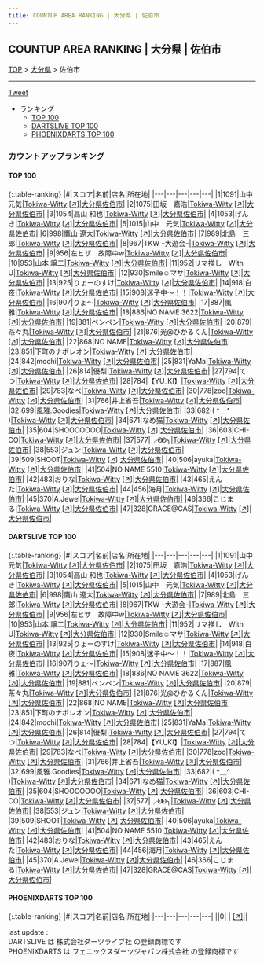 ```yaml
---
title: COUNTUP AREA RANKING | 大分県 | 佐伯市
---
```

## COUNTUP AREA RANKING | 大分県 | 佐伯市

[TOP](/darts/rank/) > [大分県](/darts/rank/大分県/) > 佐伯市

___

<a href="https://twitter.com/share?ref_src=twsrc%5Etfw" data-text="COUNTUP AREA RANKING | 大分県佐伯市" class="twitter-share-button" data-hashtags="DARTSLIVE,PHOENIXDARTS,darts,ダーツ" data-show-count="false">Tweet</a>

* [ランキング](#カウントアップランキング)
    * [TOP 100](#top-100)
    * [DARTSLIVE TOP 100](#dartslive-top-100)
    * [PHOENIXDARTS TOP 100](#phoenixdarts-top-100)

### カウントアップランキング

#### TOP 100



{:.table-ranking}
|#|スコア|名前|店名|所在地|
|---|---|---|---|---|
|1|1091|<span class="rank-name-dl">山中 元気</span>|<a href="/darts/rank/shops/6dd003155f3a8a7f0d9b047a20a7ba1e.html">Tokiwa-Witty</a> <a href="https://search.dartslive.com/jp/shop/6dd003155f3a8a7f0d9b047a20a7ba1e">[↗]</a>|<a href="/darts/rank/大分県/佐伯市">大分県佐伯市</a>|
|2|1075|<span class="rank-name-dl">田坂　嘉浩</span>|<a href="/darts/rank/shops/6dd003155f3a8a7f0d9b047a20a7ba1e.html">Tokiwa-Witty</a> <a href="https://search.dartslive.com/jp/shop/6dd003155f3a8a7f0d9b047a20a7ba1e">[↗]</a>|<a href="/darts/rank/大分県/佐伯市">大分県佐伯市</a>|
|3|1054|<span class="rank-name-dl">高山 和也</span>|<a href="/darts/rank/shops/6dd003155f3a8a7f0d9b047a20a7ba1e.html">Tokiwa-Witty</a> <a href="https://search.dartslive.com/jp/shop/6dd003155f3a8a7f0d9b047a20a7ba1e">[↗]</a>|<a href="/darts/rank/大分県/佐伯市">大分県佐伯市</a>|
|4|1053|<span class="rank-name-dl">げんき</span>|<a href="/darts/rank/shops/6dd003155f3a8a7f0d9b047a20a7ba1e.html">Tokiwa-Witty</a> <a href="https://search.dartslive.com/jp/shop/6dd003155f3a8a7f0d9b047a20a7ba1e">[↗]</a>|<a href="/darts/rank/大分県/佐伯市">大分県佐伯市</a>|
|5|1015|<span class="rank-name-dl">山中　元気</span>|<a href="/darts/rank/shops/6dd003155f3a8a7f0d9b047a20a7ba1e.html">Tokiwa-Witty</a> <a href="https://search.dartslive.com/jp/shop/6dd003155f3a8a7f0d9b047a20a7ba1e">[↗]</a>|<a href="/darts/rank/大分県/佐伯市">大分県佐伯市</a>|
|6|998|<span class="rank-name-dl">鷹山 遼大</span>|<a href="/darts/rank/shops/6dd003155f3a8a7f0d9b047a20a7ba1e.html">Tokiwa-Witty</a> <a href="https://search.dartslive.com/jp/shop/6dd003155f3a8a7f0d9b047a20a7ba1e">[↗]</a>|<a href="/darts/rank/大分県/佐伯市">大分県佐伯市</a>|
|7|989|<span class="rank-name-dl">北島　三郎</span>|<a href="/darts/rank/shops/6dd003155f3a8a7f0d9b047a20a7ba1e.html">Tokiwa-Witty</a> <a href="https://search.dartslive.com/jp/shop/6dd003155f3a8a7f0d9b047a20a7ba1e">[↗]</a>|<a href="/darts/rank/大分県/佐伯市">大分県佐伯市</a>|
|8|967|<span class="rank-name-dl">TKW ｰ大遊会ｰ</span>|<a href="/darts/rank/shops/6dd003155f3a8a7f0d9b047a20a7ba1e.html">Tokiwa-Witty</a> <a href="https://search.dartslive.com/jp/shop/6dd003155f3a8a7f0d9b047a20a7ba1e">[↗]</a>|<a href="/darts/rank/大分県/佐伯市">大分県佐伯市</a>|
|9|956|<span class="rank-name-dl">左ヒザ　故障中w</span>|<a href="/darts/rank/shops/6dd003155f3a8a7f0d9b047a20a7ba1e.html">Tokiwa-Witty</a> <a href="https://search.dartslive.com/jp/shop/6dd003155f3a8a7f0d9b047a20a7ba1e">[↗]</a>|<a href="/darts/rank/大分県/佐伯市">大分県佐伯市</a>|
|10|953|<span class="rank-name-dl">山本 譲二</span>|<a href="/darts/rank/shops/6dd003155f3a8a7f0d9b047a20a7ba1e.html">Tokiwa-Witty</a> <a href="https://search.dartslive.com/jp/shop/6dd003155f3a8a7f0d9b047a20a7ba1e">[↗]</a>|<a href="/darts/rank/大分県/佐伯市">大分県佐伯市</a>|
|11|952|<span class="rank-name-dl">リマ推し　With U</span>|<a href="/darts/rank/shops/6dd003155f3a8a7f0d9b047a20a7ba1e.html">Tokiwa-Witty</a> <a href="https://search.dartslive.com/jp/shop/6dd003155f3a8a7f0d9b047a20a7ba1e">[↗]</a>|<a href="/darts/rank/大分県/佐伯市">大分県佐伯市</a>|
|12|930|<span class="rank-name-dl">Smile☺︎マサ</span>|<a href="/darts/rank/shops/6dd003155f3a8a7f0d9b047a20a7ba1e.html">Tokiwa-Witty</a> <a href="https://search.dartslive.com/jp/shop/6dd003155f3a8a7f0d9b047a20a7ba1e">[↗]</a>|<a href="/darts/rank/大分県/佐伯市">大分県佐伯市</a>|
|13|925|<span class="rank-name-dl">りょーのすけ</span>|<a href="/darts/rank/shops/6dd003155f3a8a7f0d9b047a20a7ba1e.html">Tokiwa-Witty</a> <a href="https://search.dartslive.com/jp/shop/6dd003155f3a8a7f0d9b047a20a7ba1e">[↗]</a>|<a href="/darts/rank/大分県/佐伯市">大分県佐伯市</a>|
|14|918|<span class="rank-name-dl">白夜</span>|<a href="/darts/rank/shops/6dd003155f3a8a7f0d9b047a20a7ba1e.html">Tokiwa-Witty</a> <a href="https://search.dartslive.com/jp/shop/6dd003155f3a8a7f0d9b047a20a7ba1e">[↗]</a>|<a href="/darts/rank/大分県/佐伯市">大分県佐伯市</a>|
|15|908|<span class="rank-name-dl">迷子中〜！！</span>|<a href="/darts/rank/shops/6dd003155f3a8a7f0d9b047a20a7ba1e.html">Tokiwa-Witty</a> <a href="https://search.dartslive.com/jp/shop/6dd003155f3a8a7f0d9b047a20a7ba1e">[↗]</a>|<a href="/darts/rank/大分県/佐伯市">大分県佐伯市</a>|
|16|907|<span class="rank-name-dl">りょ～</span>|<a href="/darts/rank/shops/6dd003155f3a8a7f0d9b047a20a7ba1e.html">Tokiwa-Witty</a> <a href="https://search.dartslive.com/jp/shop/6dd003155f3a8a7f0d9b047a20a7ba1e">[↗]</a>|<a href="/darts/rank/大分県/佐伯市">大分県佐伯市</a>|
|17|887|<span class="rank-name-dl">風雅</span>|<a href="/darts/rank/shops/6dd003155f3a8a7f0d9b047a20a7ba1e.html">Tokiwa-Witty</a> <a href="https://search.dartslive.com/jp/shop/6dd003155f3a8a7f0d9b047a20a7ba1e">[↗]</a>|<a href="/darts/rank/大分県/佐伯市">大分県佐伯市</a>|
|18|886|<span class="rank-name-dl">NO NAME 3622</span>|<a href="/darts/rank/shops/6dd003155f3a8a7f0d9b047a20a7ba1e.html">Tokiwa-Witty</a> <a href="https://search.dartslive.com/jp/shop/6dd003155f3a8a7f0d9b047a20a7ba1e">[↗]</a>|<a href="/darts/rank/大分県/佐伯市">大分県佐伯市</a>|
|19|881|<span class="rank-name-dl">ペンペン</span>|<a href="/darts/rank/shops/6dd003155f3a8a7f0d9b047a20a7ba1e.html">Tokiwa-Witty</a> <a href="https://search.dartslive.com/jp/shop/6dd003155f3a8a7f0d9b047a20a7ba1e">[↗]</a>|<a href="/darts/rank/大分県/佐伯市">大分県佐伯市</a>|
|20|879|<span class="rank-name-dl">茶々丸</span>|<a href="/darts/rank/shops/6dd003155f3a8a7f0d9b047a20a7ba1e.html">Tokiwa-Witty</a> <a href="https://search.dartslive.com/jp/shop/6dd003155f3a8a7f0d9b047a20a7ba1e">[↗]</a>|<a href="/darts/rank/大分県/佐伯市">大分県佐伯市</a>|
|21|876|<span class="rank-name-dl">光@ひかるくん</span>|<a href="/darts/rank/shops/6dd003155f3a8a7f0d9b047a20a7ba1e.html">Tokiwa-Witty</a> <a href="https://search.dartslive.com/jp/shop/6dd003155f3a8a7f0d9b047a20a7ba1e">[↗]</a>|<a href="/darts/rank/大分県/佐伯市">大分県佐伯市</a>|
|22|868|<span class="rank-name-dl">NO NAME</span>|<a href="/darts/rank/shops/6dd003155f3a8a7f0d9b047a20a7ba1e.html">Tokiwa-Witty</a> <a href="https://search.dartslive.com/jp/shop/6dd003155f3a8a7f0d9b047a20a7ba1e">[↗]</a>|<a href="/darts/rank/大分県/佐伯市">大分県佐伯市</a>|
|23|851|<span class="rank-name-dl">下町のナポレオン</span>|<a href="/darts/rank/shops/6dd003155f3a8a7f0d9b047a20a7ba1e.html">Tokiwa-Witty</a> <a href="https://search.dartslive.com/jp/shop/6dd003155f3a8a7f0d9b047a20a7ba1e">[↗]</a>|<a href="/darts/rank/大分県/佐伯市">大分県佐伯市</a>|
|24|842|<span class="rank-name-dl">mochi</span>|<a href="/darts/rank/shops/6dd003155f3a8a7f0d9b047a20a7ba1e.html">Tokiwa-Witty</a> <a href="https://search.dartslive.com/jp/shop/6dd003155f3a8a7f0d9b047a20a7ba1e">[↗]</a>|<a href="/darts/rank/大分県/佐伯市">大分県佐伯市</a>|
|25|831|<span class="rank-name-dl">YaMa</span>|<a href="/darts/rank/shops/6dd003155f3a8a7f0d9b047a20a7ba1e.html">Tokiwa-Witty</a> <a href="https://search.dartslive.com/jp/shop/6dd003155f3a8a7f0d9b047a20a7ba1e">[↗]</a>|<a href="/darts/rank/大分県/佐伯市">大分県佐伯市</a>|
|26|814|<span class="rank-name-dl">優梨</span>|<a href="/darts/rank/shops/6dd003155f3a8a7f0d9b047a20a7ba1e.html">Tokiwa-Witty</a> <a href="https://search.dartslive.com/jp/shop/6dd003155f3a8a7f0d9b047a20a7ba1e">[↗]</a>|<a href="/darts/rank/大分県/佐伯市">大分県佐伯市</a>|
|27|794|<span class="rank-name-dl">てつ</span>|<a href="/darts/rank/shops/6dd003155f3a8a7f0d9b047a20a7ba1e.html">Tokiwa-Witty</a> <a href="https://search.dartslive.com/jp/shop/6dd003155f3a8a7f0d9b047a20a7ba1e">[↗]</a>|<a href="/darts/rank/大分県/佐伯市">大分県佐伯市</a>|
|28|784|<span class="rank-name-dl">【YU_KI】</span>|<a href="/darts/rank/shops/6dd003155f3a8a7f0d9b047a20a7ba1e.html">Tokiwa-Witty</a> <a href="https://search.dartslive.com/jp/shop/6dd003155f3a8a7f0d9b047a20a7ba1e">[↗]</a>|<a href="/darts/rank/大分県/佐伯市">大分県佐伯市</a>|
|29|783|<span class="rank-name-dl">なべ</span>|<a href="/darts/rank/shops/6dd003155f3a8a7f0d9b047a20a7ba1e.html">Tokiwa-Witty</a> <a href="https://search.dartslive.com/jp/shop/6dd003155f3a8a7f0d9b047a20a7ba1e">[↗]</a>|<a href="/darts/rank/大分県/佐伯市">大分県佐伯市</a>|
|30|778|<span class="rank-name-dl">zoo</span>|<a href="/darts/rank/shops/6dd003155f3a8a7f0d9b047a20a7ba1e.html">Tokiwa-Witty</a> <a href="https://search.dartslive.com/jp/shop/6dd003155f3a8a7f0d9b047a20a7ba1e">[↗]</a>|<a href="/darts/rank/大分県/佐伯市">大分県佐伯市</a>|
|31|766|<span class="rank-name-dl">井上省吾</span>|<a href="/darts/rank/shops/6dd003155f3a8a7f0d9b047a20a7ba1e.html">Tokiwa-Witty</a> <a href="https://search.dartslive.com/jp/shop/6dd003155f3a8a7f0d9b047a20a7ba1e">[↗]</a>|<a href="/darts/rank/大分県/佐伯市">大分県佐伯市</a>|
|32|699|<span class="rank-name-dl">風雅.Goodies</span>|<a href="/darts/rank/shops/6dd003155f3a8a7f0d9b047a20a7ba1e.html">Tokiwa-Witty</a> <a href="https://search.dartslive.com/jp/shop/6dd003155f3a8a7f0d9b047a20a7ba1e">[↗]</a>|<a href="/darts/rank/大分県/佐伯市">大分県佐伯市</a>|
|33|682|<span class="rank-name-dl">( ^＿^ )</span>|<a href="/darts/rank/shops/6dd003155f3a8a7f0d9b047a20a7ba1e.html">Tokiwa-Witty</a> <a href="https://search.dartslive.com/jp/shop/6dd003155f3a8a7f0d9b047a20a7ba1e">[↗]</a>|<a href="/darts/rank/大分県/佐伯市">大分県佐伯市</a>|
|34|671|<span class="rank-name-dl">なめ猫</span>|<a href="/darts/rank/shops/6dd003155f3a8a7f0d9b047a20a7ba1e.html">Tokiwa-Witty</a> <a href="https://search.dartslive.com/jp/shop/6dd003155f3a8a7f0d9b047a20a7ba1e">[↗]</a>|<a href="/darts/rank/大分県/佐伯市">大分県佐伯市</a>|
|35|604|<span class="rank-name-dl">SHOOOOOOO</span>|<a href="/darts/rank/shops/6dd003155f3a8a7f0d9b047a20a7ba1e.html">Tokiwa-Witty</a> <a href="https://search.dartslive.com/jp/shop/6dd003155f3a8a7f0d9b047a20a7ba1e">[↗]</a>|<a href="/darts/rank/大分県/佐伯市">大分県佐伯市</a>|
|36|603|<span class="rank-name-dl">CHI-CO</span>|<a href="/darts/rank/shops/6dd003155f3a8a7f0d9b047a20a7ba1e.html">Tokiwa-Witty</a> <a href="https://search.dartslive.com/jp/shop/6dd003155f3a8a7f0d9b047a20a7ba1e">[↗]</a>|<a href="/darts/rank/大分県/佐伯市">大分県佐伯市</a>|
|37|577|<span class="rank-name-dl">╭Ꙭ╮</span>|<a href="/darts/rank/shops/6dd003155f3a8a7f0d9b047a20a7ba1e.html">Tokiwa-Witty</a> <a href="https://search.dartslive.com/jp/shop/6dd003155f3a8a7f0d9b047a20a7ba1e">[↗]</a>|<a href="/darts/rank/大分県/佐伯市">大分県佐伯市</a>|
|38|553|<span class="rank-name-dl">ジュン</span>|<a href="/darts/rank/shops/6dd003155f3a8a7f0d9b047a20a7ba1e.html">Tokiwa-Witty</a> <a href="https://search.dartslive.com/jp/shop/6dd003155f3a8a7f0d9b047a20a7ba1e">[↗]</a>|<a href="/darts/rank/大分県/佐伯市">大分県佐伯市</a>|
|39|509|<span class="rank-name-dl">SHOOT</span>|<a href="/darts/rank/shops/6dd003155f3a8a7f0d9b047a20a7ba1e.html">Tokiwa-Witty</a> <a href="https://search.dartslive.com/jp/shop/6dd003155f3a8a7f0d9b047a20a7ba1e">[↗]</a>|<a href="/darts/rank/大分県/佐伯市">大分県佐伯市</a>|
|40|506|<span class="rank-name-dl">ayuka</span>|<a href="/darts/rank/shops/6dd003155f3a8a7f0d9b047a20a7ba1e.html">Tokiwa-Witty</a> <a href="https://search.dartslive.com/jp/shop/6dd003155f3a8a7f0d9b047a20a7ba1e">[↗]</a>|<a href="/darts/rank/大分県/佐伯市">大分県佐伯市</a>|
|41|504|<span class="rank-name-dl">NO NAME 5510</span>|<a href="/darts/rank/shops/6dd003155f3a8a7f0d9b047a20a7ba1e.html">Tokiwa-Witty</a> <a href="https://search.dartslive.com/jp/shop/6dd003155f3a8a7f0d9b047a20a7ba1e">[↗]</a>|<a href="/darts/rank/大分県/佐伯市">大分県佐伯市</a>|
|42|483|<span class="rank-name-dl">おりな</span>|<a href="/darts/rank/shops/6dd003155f3a8a7f0d9b047a20a7ba1e.html">Tokiwa-Witty</a> <a href="https://search.dartslive.com/jp/shop/6dd003155f3a8a7f0d9b047a20a7ba1e">[↗]</a>|<a href="/darts/rank/大分県/佐伯市">大分県佐伯市</a>|
|43|465|<span class="rank-name-dl">えんた</span>|<a href="/darts/rank/shops/6dd003155f3a8a7f0d9b047a20a7ba1e.html">Tokiwa-Witty</a> <a href="https://search.dartslive.com/jp/shop/6dd003155f3a8a7f0d9b047a20a7ba1e">[↗]</a>|<a href="/darts/rank/大分県/佐伯市">大分県佐伯市</a>|
|44|456|<span class="rank-name-dl">海月</span>|<a href="/darts/rank/shops/6dd003155f3a8a7f0d9b047a20a7ba1e.html">Tokiwa-Witty</a> <a href="https://search.dartslive.com/jp/shop/6dd003155f3a8a7f0d9b047a20a7ba1e">[↗]</a>|<a href="/darts/rank/大分県/佐伯市">大分県佐伯市</a>|
|45|370|<span class="rank-name-dl">A.Jewel</span>|<a href="/darts/rank/shops/6dd003155f3a8a7f0d9b047a20a7ba1e.html">Tokiwa-Witty</a> <a href="https://search.dartslive.com/jp/shop/6dd003155f3a8a7f0d9b047a20a7ba1e">[↗]</a>|<a href="/darts/rank/大分県/佐伯市">大分県佐伯市</a>|
|46|366|<span class="rank-name-dl">こじまる</span>|<a href="/darts/rank/shops/6dd003155f3a8a7f0d9b047a20a7ba1e.html">Tokiwa-Witty</a> <a href="https://search.dartslive.com/jp/shop/6dd003155f3a8a7f0d9b047a20a7ba1e">[↗]</a>|<a href="/darts/rank/大分県/佐伯市">大分県佐伯市</a>|
|47|328|<span class="rank-name-dl">GRACE@CAS</span>|<a href="/darts/rank/shops/6dd003155f3a8a7f0d9b047a20a7ba1e.html">Tokiwa-Witty</a> <a href="https://search.dartslive.com/jp/shop/6dd003155f3a8a7f0d9b047a20a7ba1e">[↗]</a>|<a href="/darts/rank/大分県/佐伯市">大分県佐伯市</a>|


#### DARTSLIVE TOP 100



{:.table-ranking}
|#|スコア|名前|店名|所在地|
|---|---|---|---|---|
|1|1091|<span class="rank-name-dl">山中 元気</span>|<a href="/darts/rank/shops/6dd003155f3a8a7f0d9b047a20a7ba1e.html">Tokiwa-Witty</a> <a href="https://search.dartslive.com/jp/shop/6dd003155f3a8a7f0d9b047a20a7ba1e">[↗]</a>|<a href="/darts/rank/大分県/佐伯市">大分県佐伯市</a>|
|2|1075|<span class="rank-name-dl">田坂　嘉浩</span>|<a href="/darts/rank/shops/6dd003155f3a8a7f0d9b047a20a7ba1e.html">Tokiwa-Witty</a> <a href="https://search.dartslive.com/jp/shop/6dd003155f3a8a7f0d9b047a20a7ba1e">[↗]</a>|<a href="/darts/rank/大分県/佐伯市">大分県佐伯市</a>|
|3|1054|<span class="rank-name-dl">高山 和也</span>|<a href="/darts/rank/shops/6dd003155f3a8a7f0d9b047a20a7ba1e.html">Tokiwa-Witty</a> <a href="https://search.dartslive.com/jp/shop/6dd003155f3a8a7f0d9b047a20a7ba1e">[↗]</a>|<a href="/darts/rank/大分県/佐伯市">大分県佐伯市</a>|
|4|1053|<span class="rank-name-dl">げんき</span>|<a href="/darts/rank/shops/6dd003155f3a8a7f0d9b047a20a7ba1e.html">Tokiwa-Witty</a> <a href="https://search.dartslive.com/jp/shop/6dd003155f3a8a7f0d9b047a20a7ba1e">[↗]</a>|<a href="/darts/rank/大分県/佐伯市">大分県佐伯市</a>|
|5|1015|<span class="rank-name-dl">山中　元気</span>|<a href="/darts/rank/shops/6dd003155f3a8a7f0d9b047a20a7ba1e.html">Tokiwa-Witty</a> <a href="https://search.dartslive.com/jp/shop/6dd003155f3a8a7f0d9b047a20a7ba1e">[↗]</a>|<a href="/darts/rank/大分県/佐伯市">大分県佐伯市</a>|
|6|998|<span class="rank-name-dl">鷹山 遼大</span>|<a href="/darts/rank/shops/6dd003155f3a8a7f0d9b047a20a7ba1e.html">Tokiwa-Witty</a> <a href="https://search.dartslive.com/jp/shop/6dd003155f3a8a7f0d9b047a20a7ba1e">[↗]</a>|<a href="/darts/rank/大分県/佐伯市">大分県佐伯市</a>|
|7|989|<span class="rank-name-dl">北島　三郎</span>|<a href="/darts/rank/shops/6dd003155f3a8a7f0d9b047a20a7ba1e.html">Tokiwa-Witty</a> <a href="https://search.dartslive.com/jp/shop/6dd003155f3a8a7f0d9b047a20a7ba1e">[↗]</a>|<a href="/darts/rank/大分県/佐伯市">大分県佐伯市</a>|
|8|967|<span class="rank-name-dl">TKW ｰ大遊会ｰ</span>|<a href="/darts/rank/shops/6dd003155f3a8a7f0d9b047a20a7ba1e.html">Tokiwa-Witty</a> <a href="https://search.dartslive.com/jp/shop/6dd003155f3a8a7f0d9b047a20a7ba1e">[↗]</a>|<a href="/darts/rank/大分県/佐伯市">大分県佐伯市</a>|
|9|956|<span class="rank-name-dl">左ヒザ　故障中w</span>|<a href="/darts/rank/shops/6dd003155f3a8a7f0d9b047a20a7ba1e.html">Tokiwa-Witty</a> <a href="https://search.dartslive.com/jp/shop/6dd003155f3a8a7f0d9b047a20a7ba1e">[↗]</a>|<a href="/darts/rank/大分県/佐伯市">大分県佐伯市</a>|
|10|953|<span class="rank-name-dl">山本 譲二</span>|<a href="/darts/rank/shops/6dd003155f3a8a7f0d9b047a20a7ba1e.html">Tokiwa-Witty</a> <a href="https://search.dartslive.com/jp/shop/6dd003155f3a8a7f0d9b047a20a7ba1e">[↗]</a>|<a href="/darts/rank/大分県/佐伯市">大分県佐伯市</a>|
|11|952|<span class="rank-name-dl">リマ推し　With U</span>|<a href="/darts/rank/shops/6dd003155f3a8a7f0d9b047a20a7ba1e.html">Tokiwa-Witty</a> <a href="https://search.dartslive.com/jp/shop/6dd003155f3a8a7f0d9b047a20a7ba1e">[↗]</a>|<a href="/darts/rank/大分県/佐伯市">大分県佐伯市</a>|
|12|930|<span class="rank-name-dl">Smile☺︎マサ</span>|<a href="/darts/rank/shops/6dd003155f3a8a7f0d9b047a20a7ba1e.html">Tokiwa-Witty</a> <a href="https://search.dartslive.com/jp/shop/6dd003155f3a8a7f0d9b047a20a7ba1e">[↗]</a>|<a href="/darts/rank/大分県/佐伯市">大分県佐伯市</a>|
|13|925|<span class="rank-name-dl">りょーのすけ</span>|<a href="/darts/rank/shops/6dd003155f3a8a7f0d9b047a20a7ba1e.html">Tokiwa-Witty</a> <a href="https://search.dartslive.com/jp/shop/6dd003155f3a8a7f0d9b047a20a7ba1e">[↗]</a>|<a href="/darts/rank/大分県/佐伯市">大分県佐伯市</a>|
|14|918|<span class="rank-name-dl">白夜</span>|<a href="/darts/rank/shops/6dd003155f3a8a7f0d9b047a20a7ba1e.html">Tokiwa-Witty</a> <a href="https://search.dartslive.com/jp/shop/6dd003155f3a8a7f0d9b047a20a7ba1e">[↗]</a>|<a href="/darts/rank/大分県/佐伯市">大分県佐伯市</a>|
|15|908|<span class="rank-name-dl">迷子中〜！！</span>|<a href="/darts/rank/shops/6dd003155f3a8a7f0d9b047a20a7ba1e.html">Tokiwa-Witty</a> <a href="https://search.dartslive.com/jp/shop/6dd003155f3a8a7f0d9b047a20a7ba1e">[↗]</a>|<a href="/darts/rank/大分県/佐伯市">大分県佐伯市</a>|
|16|907|<span class="rank-name-dl">りょ～</span>|<a href="/darts/rank/shops/6dd003155f3a8a7f0d9b047a20a7ba1e.html">Tokiwa-Witty</a> <a href="https://search.dartslive.com/jp/shop/6dd003155f3a8a7f0d9b047a20a7ba1e">[↗]</a>|<a href="/darts/rank/大分県/佐伯市">大分県佐伯市</a>|
|17|887|<span class="rank-name-dl">風雅</span>|<a href="/darts/rank/shops/6dd003155f3a8a7f0d9b047a20a7ba1e.html">Tokiwa-Witty</a> <a href="https://search.dartslive.com/jp/shop/6dd003155f3a8a7f0d9b047a20a7ba1e">[↗]</a>|<a href="/darts/rank/大分県/佐伯市">大分県佐伯市</a>|
|18|886|<span class="rank-name-dl">NO NAME 3622</span>|<a href="/darts/rank/shops/6dd003155f3a8a7f0d9b047a20a7ba1e.html">Tokiwa-Witty</a> <a href="https://search.dartslive.com/jp/shop/6dd003155f3a8a7f0d9b047a20a7ba1e">[↗]</a>|<a href="/darts/rank/大分県/佐伯市">大分県佐伯市</a>|
|19|881|<span class="rank-name-dl">ペンペン</span>|<a href="/darts/rank/shops/6dd003155f3a8a7f0d9b047a20a7ba1e.html">Tokiwa-Witty</a> <a href="https://search.dartslive.com/jp/shop/6dd003155f3a8a7f0d9b047a20a7ba1e">[↗]</a>|<a href="/darts/rank/大分県/佐伯市">大分県佐伯市</a>|
|20|879|<span class="rank-name-dl">茶々丸</span>|<a href="/darts/rank/shops/6dd003155f3a8a7f0d9b047a20a7ba1e.html">Tokiwa-Witty</a> <a href="https://search.dartslive.com/jp/shop/6dd003155f3a8a7f0d9b047a20a7ba1e">[↗]</a>|<a href="/darts/rank/大分県/佐伯市">大分県佐伯市</a>|
|21|876|<span class="rank-name-dl">光@ひかるくん</span>|<a href="/darts/rank/shops/6dd003155f3a8a7f0d9b047a20a7ba1e.html">Tokiwa-Witty</a> <a href="https://search.dartslive.com/jp/shop/6dd003155f3a8a7f0d9b047a20a7ba1e">[↗]</a>|<a href="/darts/rank/大分県/佐伯市">大分県佐伯市</a>|
|22|868|<span class="rank-name-dl">NO NAME</span>|<a href="/darts/rank/shops/6dd003155f3a8a7f0d9b047a20a7ba1e.html">Tokiwa-Witty</a> <a href="https://search.dartslive.com/jp/shop/6dd003155f3a8a7f0d9b047a20a7ba1e">[↗]</a>|<a href="/darts/rank/大分県/佐伯市">大分県佐伯市</a>|
|23|851|<span class="rank-name-dl">下町のナポレオン</span>|<a href="/darts/rank/shops/6dd003155f3a8a7f0d9b047a20a7ba1e.html">Tokiwa-Witty</a> <a href="https://search.dartslive.com/jp/shop/6dd003155f3a8a7f0d9b047a20a7ba1e">[↗]</a>|<a href="/darts/rank/大分県/佐伯市">大分県佐伯市</a>|
|24|842|<span class="rank-name-dl">mochi</span>|<a href="/darts/rank/shops/6dd003155f3a8a7f0d9b047a20a7ba1e.html">Tokiwa-Witty</a> <a href="https://search.dartslive.com/jp/shop/6dd003155f3a8a7f0d9b047a20a7ba1e">[↗]</a>|<a href="/darts/rank/大分県/佐伯市">大分県佐伯市</a>|
|25|831|<span class="rank-name-dl">YaMa</span>|<a href="/darts/rank/shops/6dd003155f3a8a7f0d9b047a20a7ba1e.html">Tokiwa-Witty</a> <a href="https://search.dartslive.com/jp/shop/6dd003155f3a8a7f0d9b047a20a7ba1e">[↗]</a>|<a href="/darts/rank/大分県/佐伯市">大分県佐伯市</a>|
|26|814|<span class="rank-name-dl">優梨</span>|<a href="/darts/rank/shops/6dd003155f3a8a7f0d9b047a20a7ba1e.html">Tokiwa-Witty</a> <a href="https://search.dartslive.com/jp/shop/6dd003155f3a8a7f0d9b047a20a7ba1e">[↗]</a>|<a href="/darts/rank/大分県/佐伯市">大分県佐伯市</a>|
|27|794|<span class="rank-name-dl">てつ</span>|<a href="/darts/rank/shops/6dd003155f3a8a7f0d9b047a20a7ba1e.html">Tokiwa-Witty</a> <a href="https://search.dartslive.com/jp/shop/6dd003155f3a8a7f0d9b047a20a7ba1e">[↗]</a>|<a href="/darts/rank/大分県/佐伯市">大分県佐伯市</a>|
|28|784|<span class="rank-name-dl">【YU_KI】</span>|<a href="/darts/rank/shops/6dd003155f3a8a7f0d9b047a20a7ba1e.html">Tokiwa-Witty</a> <a href="https://search.dartslive.com/jp/shop/6dd003155f3a8a7f0d9b047a20a7ba1e">[↗]</a>|<a href="/darts/rank/大分県/佐伯市">大分県佐伯市</a>|
|29|783|<span class="rank-name-dl">なべ</span>|<a href="/darts/rank/shops/6dd003155f3a8a7f0d9b047a20a7ba1e.html">Tokiwa-Witty</a> <a href="https://search.dartslive.com/jp/shop/6dd003155f3a8a7f0d9b047a20a7ba1e">[↗]</a>|<a href="/darts/rank/大分県/佐伯市">大分県佐伯市</a>|
|30|778|<span class="rank-name-dl">zoo</span>|<a href="/darts/rank/shops/6dd003155f3a8a7f0d9b047a20a7ba1e.html">Tokiwa-Witty</a> <a href="https://search.dartslive.com/jp/shop/6dd003155f3a8a7f0d9b047a20a7ba1e">[↗]</a>|<a href="/darts/rank/大分県/佐伯市">大分県佐伯市</a>|
|31|766|<span class="rank-name-dl">井上省吾</span>|<a href="/darts/rank/shops/6dd003155f3a8a7f0d9b047a20a7ba1e.html">Tokiwa-Witty</a> <a href="https://search.dartslive.com/jp/shop/6dd003155f3a8a7f0d9b047a20a7ba1e">[↗]</a>|<a href="/darts/rank/大分県/佐伯市">大分県佐伯市</a>|
|32|699|<span class="rank-name-dl">風雅.Goodies</span>|<a href="/darts/rank/shops/6dd003155f3a8a7f0d9b047a20a7ba1e.html">Tokiwa-Witty</a> <a href="https://search.dartslive.com/jp/shop/6dd003155f3a8a7f0d9b047a20a7ba1e">[↗]</a>|<a href="/darts/rank/大分県/佐伯市">大分県佐伯市</a>|
|33|682|<span class="rank-name-dl">( ^＿^ )</span>|<a href="/darts/rank/shops/6dd003155f3a8a7f0d9b047a20a7ba1e.html">Tokiwa-Witty</a> <a href="https://search.dartslive.com/jp/shop/6dd003155f3a8a7f0d9b047a20a7ba1e">[↗]</a>|<a href="/darts/rank/大分県/佐伯市">大分県佐伯市</a>|
|34|671|<span class="rank-name-dl">なめ猫</span>|<a href="/darts/rank/shops/6dd003155f3a8a7f0d9b047a20a7ba1e.html">Tokiwa-Witty</a> <a href="https://search.dartslive.com/jp/shop/6dd003155f3a8a7f0d9b047a20a7ba1e">[↗]</a>|<a href="/darts/rank/大分県/佐伯市">大分県佐伯市</a>|
|35|604|<span class="rank-name-dl">SHOOOOOOO</span>|<a href="/darts/rank/shops/6dd003155f3a8a7f0d9b047a20a7ba1e.html">Tokiwa-Witty</a> <a href="https://search.dartslive.com/jp/shop/6dd003155f3a8a7f0d9b047a20a7ba1e">[↗]</a>|<a href="/darts/rank/大分県/佐伯市">大分県佐伯市</a>|
|36|603|<span class="rank-name-dl">CHI-CO</span>|<a href="/darts/rank/shops/6dd003155f3a8a7f0d9b047a20a7ba1e.html">Tokiwa-Witty</a> <a href="https://search.dartslive.com/jp/shop/6dd003155f3a8a7f0d9b047a20a7ba1e">[↗]</a>|<a href="/darts/rank/大分県/佐伯市">大分県佐伯市</a>|
|37|577|<span class="rank-name-dl">╭Ꙭ╮</span>|<a href="/darts/rank/shops/6dd003155f3a8a7f0d9b047a20a7ba1e.html">Tokiwa-Witty</a> <a href="https://search.dartslive.com/jp/shop/6dd003155f3a8a7f0d9b047a20a7ba1e">[↗]</a>|<a href="/darts/rank/大分県/佐伯市">大分県佐伯市</a>|
|38|553|<span class="rank-name-dl">ジュン</span>|<a href="/darts/rank/shops/6dd003155f3a8a7f0d9b047a20a7ba1e.html">Tokiwa-Witty</a> <a href="https://search.dartslive.com/jp/shop/6dd003155f3a8a7f0d9b047a20a7ba1e">[↗]</a>|<a href="/darts/rank/大分県/佐伯市">大分県佐伯市</a>|
|39|509|<span class="rank-name-dl">SHOOT</span>|<a href="/darts/rank/shops/6dd003155f3a8a7f0d9b047a20a7ba1e.html">Tokiwa-Witty</a> <a href="https://search.dartslive.com/jp/shop/6dd003155f3a8a7f0d9b047a20a7ba1e">[↗]</a>|<a href="/darts/rank/大分県/佐伯市">大分県佐伯市</a>|
|40|506|<span class="rank-name-dl">ayuka</span>|<a href="/darts/rank/shops/6dd003155f3a8a7f0d9b047a20a7ba1e.html">Tokiwa-Witty</a> <a href="https://search.dartslive.com/jp/shop/6dd003155f3a8a7f0d9b047a20a7ba1e">[↗]</a>|<a href="/darts/rank/大分県/佐伯市">大分県佐伯市</a>|
|41|504|<span class="rank-name-dl">NO NAME 5510</span>|<a href="/darts/rank/shops/6dd003155f3a8a7f0d9b047a20a7ba1e.html">Tokiwa-Witty</a> <a href="https://search.dartslive.com/jp/shop/6dd003155f3a8a7f0d9b047a20a7ba1e">[↗]</a>|<a href="/darts/rank/大分県/佐伯市">大分県佐伯市</a>|
|42|483|<span class="rank-name-dl">おりな</span>|<a href="/darts/rank/shops/6dd003155f3a8a7f0d9b047a20a7ba1e.html">Tokiwa-Witty</a> <a href="https://search.dartslive.com/jp/shop/6dd003155f3a8a7f0d9b047a20a7ba1e">[↗]</a>|<a href="/darts/rank/大分県/佐伯市">大分県佐伯市</a>|
|43|465|<span class="rank-name-dl">えんた</span>|<a href="/darts/rank/shops/6dd003155f3a8a7f0d9b047a20a7ba1e.html">Tokiwa-Witty</a> <a href="https://search.dartslive.com/jp/shop/6dd003155f3a8a7f0d9b047a20a7ba1e">[↗]</a>|<a href="/darts/rank/大分県/佐伯市">大分県佐伯市</a>|
|44|456|<span class="rank-name-dl">海月</span>|<a href="/darts/rank/shops/6dd003155f3a8a7f0d9b047a20a7ba1e.html">Tokiwa-Witty</a> <a href="https://search.dartslive.com/jp/shop/6dd003155f3a8a7f0d9b047a20a7ba1e">[↗]</a>|<a href="/darts/rank/大分県/佐伯市">大分県佐伯市</a>|
|45|370|<span class="rank-name-dl">A.Jewel</span>|<a href="/darts/rank/shops/6dd003155f3a8a7f0d9b047a20a7ba1e.html">Tokiwa-Witty</a> <a href="https://search.dartslive.com/jp/shop/6dd003155f3a8a7f0d9b047a20a7ba1e">[↗]</a>|<a href="/darts/rank/大分県/佐伯市">大分県佐伯市</a>|
|46|366|<span class="rank-name-dl">こじまる</span>|<a href="/darts/rank/shops/6dd003155f3a8a7f0d9b047a20a7ba1e.html">Tokiwa-Witty</a> <a href="https://search.dartslive.com/jp/shop/6dd003155f3a8a7f0d9b047a20a7ba1e">[↗]</a>|<a href="/darts/rank/大分県/佐伯市">大分県佐伯市</a>|
|47|328|<span class="rank-name-dl">GRACE@CAS</span>|<a href="/darts/rank/shops/6dd003155f3a8a7f0d9b047a20a7ba1e.html">Tokiwa-Witty</a> <a href="https://search.dartslive.com/jp/shop/6dd003155f3a8a7f0d9b047a20a7ba1e">[↗]</a>|<a href="/darts/rank/大分県/佐伯市">大分県佐伯市</a>|


#### PHOENIXDARTS TOP 100



{:.table-ranking}
|#|スコア|名前|店名|所在地|
|---|---|---|---|---|
||0|<span class="rank-name-dl"> </span>|<a href="/darts/rank/shops/.html"></a> <a href="">[↗]</a>|<a href="/darts/rank//"></a>|


<div class="footer border-top border-gray-light mt-5 pt-3 text-right text-gray">
    last update : <span style="font-weight: italic" id="foot_last_modified"></span><br />
    DARTSLIVE は 株式会社ダーツライブ社 の登録商標です<br />
    PHOENIXDARTS は フェニックスダーツジャパン株式会社 の登録商標です<br />
</div>

<script src="https://cdnjs.cloudflare.com/ajax/libs/jquery.tablesorter/2.31.3/js/jquery.tablesorter.min.js" integrity="sha512-qzgd5cYSZcosqpzpn7zF2ZId8f/8CHmFKZ8j7mU4OUXTNRd5g+ZHBPsgKEwoqxCtdQvExE5LprwwPAgoicguNg==" crossorigin="anonymous" referrerpolicy="no-referrer"></script>
<link rel="stylesheet" href="https://cdnjs.cloudflare.com/ajax/libs/jquery.tablesorter/2.31.3/css/theme.default.min.css" integrity="sha512-wghhOJkjQX0Lh3NSWvNKeZ0ZpNn+SPVXX1Qyc9OCaogADktxrBiBdKGDoqVUOyhStvMBmJQ8ZdMHiR3wuEq8+w==" crossorigin="anonymous" referrerpolicy="no-referrer" />
<script>
$(function() {
    $(".table-ranking").tablesorter({sortList:[[0, 0]]});
    $("#foot_last_modified").text(formatDate(new Date(document.lastModified), 'yyyy-MM-dd HH:mm:ss'));
});
</script>

<script async src="https://platform.twitter.com/widgets.js" charset="utf-8"></script>